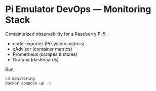 # Pi Emulator DevOps — Monitoring Stack

Containerized observability for a Raspberry Pi 5:
- node-exporter (Pi system metrics)
- cAdvisor (container metrics)
- Prometheus (scrapes & stores)
- Grafana (dashboards)

Run:
```bash
cd monitoring
docker compose up -d

